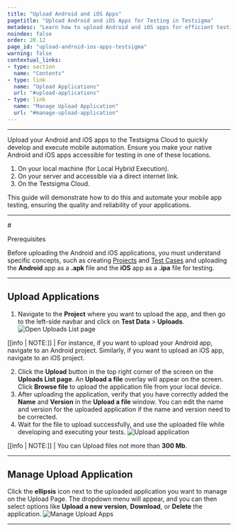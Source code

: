 ```yaml
---
title: "Upload Android and iOS Apps"
pagetitle: "Upload Android and iOS Apps for Testing in Testsigma"
metadesc: "Learn how to upload Android and iOS apps for efficient testing in Testsigma. Ensure app quality and reliability effortlessly. Step-by-step guide provided."
noindex: false
order: 20.12
page_id: "upload-android-ios-apps-testsigma"
warning: false
contextual_links:
- type: section
  name: "Contents"
- type: link
  name: "Upload Applications"
  url: "#upload-applications"
- type: link
  name: "Manage Upload Application"
  url: "#manage-upload-application"
---
```


---

Upload your Android and iOS apps to the Testsigma Cloud to quickly develop and execute mobile automation. Ensure you make your native Android and iOS apps accessible for testing in one of these locations.
  1. On your local machine (for Local Hybrid Execution).
  2. On your server and accessible via a direct internet link.
  3. On the Testsigma Cloud.

This guide will demonstrate how to do this and automate your mobile app testing, ensuring the quality and reliability of your applications.

---
#<p id="prerequisites">Prerequisites</p>

Before uploading the Android and iOS applications, you must understand specific concepts, such as creating [Projects](https://testsigma.com/docs/projects/overview/) and [Test Cases](https://testsigma.com/docs/test-cases/manage/add-edit-delete/) and uploading the **Android** app as a **.apk** file and the **iOS** app as a **.ipa** file for testing.

---

## **Upload Applications**

1. Navigate to the **Project** where you want to upload the app, and then go to the left-side navbar and click on **Test Data** > **Uploads**. ![Open Uploads List page](https://s3.amazonaws.com/static-docs.testsigma.com/new_images/projects/applications/upload_testdata_nb.gif)

[[info | NOTE:]]
| For instance, if you want to upload your Android app, navigate to an Android project. Similarly, if you want to upload an iOS app, navigate to an iOS project.

2. Click the **Upload** button in the top right corner of the screen on the **Uploads List page**. An **Upload a file** overlay will appear on the screen. Click **Browse file** to upload the application file from your local device.
3. After uploading the application, verify that you have correctly added the **Name** and **Version** in the **Upload a file** window. You can edit the name and version for the uploaded application if the name and version need to be corrected.
4. Wait for the file to upload successfully, and use the uploaded file while developing and executing your tests. ![Upload application](https://s3.amazonaws.com/static-docs.testsigma.com/new_images/projects/applications/uploadapp_testdata.gif)

[[info | NOTE:]]
| You can Upload files not more than **300 Mb**.

---

## **Manage Upload Application**

Click the **ellipsis** icon next to the uploaded application you want to manage on the Upload Page. The dropdown menu will appear, and you can then select options like **Upload a new version**, **Download**, or **Delete** the application. ![Manage Upload Apps](https://s3.amazonaws.com/static-docs.testsigma.com/new_images/projects/applications/manage_uploadapps.gif)

---